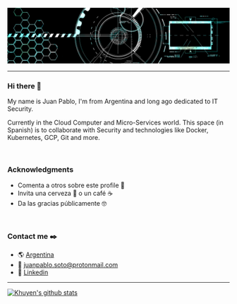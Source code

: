 ![Imagen.](/images/background-profile.png "Imagen.")

____
### Hi there 👋

My name is Juan Pablo, I'm from Argentina and long ago dedicated to IT Security.

Currently in the Cloud Computer and Micro-Services world.
This space (in Spanish) is to collaborate with Security and technologies like Docker, Kubernetes, GCP, Git and more.

&nbsp;
&nbsp;

### Acknowledgments

* Comenta a otros sobre este profile 📢
* Invita una cerveza 🍺 o un café ☕  
* Da las gracias públicamente 🤓

&nbsp;
&nbsp;

### Contact me :black_nib:
- :earth_americas: [Argentina](https://www.google.com.ar/maps/place/Argentina/@-37.0144034,-81.6719263,4z/data=!3m1!4b1!4m5!3m4!1s0x95bccaf5f5fdc667:0x3d2f77992af00fa8!8m2!3d-38.416097!4d-63.616672)
- :envelope_with_arrow: juanpablo.soto@protonmail.com
- :link: [Linkedin](www.linkedin.com/in/juanpablosoto26)

____

[![Khuyen's github stats](https://github-readme-stats.vercel.app/api?username=parrot26&count_private=true&show_icons=true&theme=dark&hide_rank=false)](https://github.com/anuraghazra/github-readme-stats)



<!--
**parrot26/parrot26** is a ✨ _special_ ✨ repository because its `README.md` (this file) appears on your GitHub profile.

Here are some ideas to get you started:

- 🔭 I’m currently working on ...
- 🌱 I’m currently learning ...
- 👯 I’m looking to collaborate on ...
- 🤔 I’m looking for help with ...
- 💬 Ask me about ...
- 📫 How to reach me: ...
- 😄 Pronouns: ...
- ⚡ Fun fact: ...
-->
